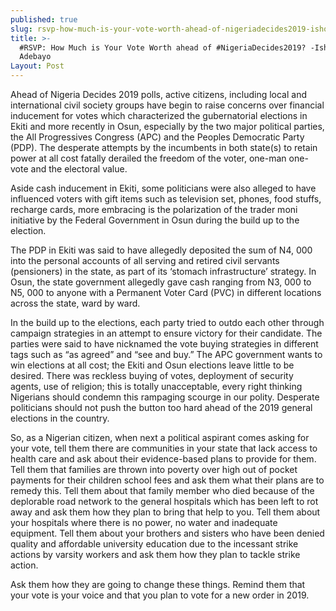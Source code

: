 ```yaml
---
published: true
slug: rsvp-how-much-is-your-vote-worth-ahead-of-nigeriadecides2019-ishola-adebayo
title: >-
  #RSVP: How Much is Your Vote Worth ahead of #NigeriaDecides2019? -Ishola
  Adebayo
Layout: Post
---
```

Ahead of Nigeria Decides 2019 polls, active citizens, including local and international civil society groups have begin to raise concerns over financial inducement for votes which characterized the gubernatorial elections in Ekiti and more recently in Osun, especially by the two major political parties, the All Progressives Congress (APC) and the Peoples Democratic Party (PDP). The desperate attempts by the incumbents in both state(s) to retain power at all cost fatally derailed the freedom of the voter, one-man one-vote and the electoral value.

Aside cash inducement in Ekiti, some politicians were also alleged to have influenced voters with gift items such as television set, phones, food stuffs, recharge cards, more embracing is the polarization of the trader moni initiative by the Federal Government in Osun during the build up to the election.

The PDP in Ekiti was said to have allegedly deposited the sum of N4, 000 into the personal accounts of all serving and retired civil servants (pensioners) in the state, as part of its ‘stomach infrastructure’ strategy. In Osun, the state government allegedly gave cash ranging from N3, 000 to N5, 000 to anyone with a Permanent Voter Card (PVC) in different locations across the state, ward by ward. 

In the build up to the elections, each party tried to outdo each other through campaign strategies in an attempt to ensure victory for their candidate. The parties were said to have nicknamed the vote buying strategies in different tags such as “as agreed” and “see and buy.” The APC government wants to win elections at all cost; the Ekiti and Osun elections leave little to be desired. There was reckless buying of votes, deployment of security agents, use of religion; this is totally unacceptable, every right thinking Nigerians should condemn this rampaging scourge in our polity. Desperate politicians should not push the button too hard ahead of the 2019 general elections in the country.

So, as a Nigerian citizen, when next a political aspirant comes asking for your vote, tell them there are communities in your state that lack access to health care and ask about their evidence-based plans to provide for them. Tell them that families are thrown into poverty over high out of pocket payments for their children school fees and ask them what their plans are to remedy this. Tell them about that family member who died because of the deplorable road network to the general hospitals which has been left to rot away and ask them how they plan to bring that help to you. Tell them about your hospitals where there is no power, no water and inadequate equipment. Tell them about your brothers and sisters who have been denied quality and affordable university education due to the incessant strike actions by varsity workers and ask them how they plan to tackle strike action. 

Ask them how they are going to change these things. Remind them that your vote is your voice and that you plan to vote for a new order in 2019.

